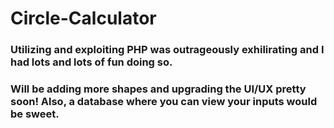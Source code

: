 ﻿# Circle-Calculator
<h3>Utilizing and exploiting PHP was outrageously exhilirating and I had lots and lots of fun doing so.</h3>
<h3>Will be adding more shapes and upgrading the UI/UX pretty soon! Also, a database where you can view your inputs would be sweet.</h3>
<br><br><br>

